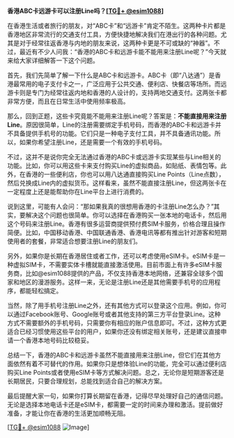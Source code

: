 **香港ABC卡远游卡可以注册Line吗？[[TG💪+ @esim1088](https://t.me/s/esim1088)]**

在香港生活或者旅行的朋友，对“ABC卡”和“远游卡”肯定不陌生。这两种卡片都是香港地区非常流行的交通支付工具，方便快捷地解决我们在港出行的各种问题。尤其是对于经常往返香港与内地的朋友来说，这两种卡更是不可或缺的“神器”。不过，最近有不少人问我：“香港的ABC卡和远游卡能不能用来注册Line呢？”今天就来给大家详细解答一下这个问题。

首先，我们先简单了解一下什么是ABC卡和远游卡。ABC卡（即“八达通”）是香港最常用的电子支付卡之一，广泛应用于公共交通、便利店、快餐店等场所。而远游卡则是专门为经常往返内地和香港的人设计的，支持两地交通支付。这两张卡都非常方便，而且在日常生活中使用频率极高。

那么，回到正题，这些卡究竟能不能用来注册Line呢？答案是：**不能直接用来注册Line**。原因很简单，Line的注册需要绑定手机号码，而香港的ABC卡和远游卡并不具备提供手机号的功能。它们只是一种电子支付工具，并不具备通讯功能。所以，如果你希望注册Line，还是需要一个有效的手机号码。

不过，这并不是说你完全无法通过香港的ABC卡或远游卡实现某些与Line相关的功能。比如，你可以用这些卡来支付购买Line的虚拟商品，如贴纸、表情包等。此外，在香港的一些便利店，你也可以用八达通直接购买Line Points（Line点数），然后兑换成Line内的虚拟货币。这样看来，虽然不能直接注册Line，但这两张卡在一定程度上还是能帮助你在Line平台上进行消费的。

说到这里，可能有人会问：“那如果我真的很想用香港的卡注册Line怎么办？”其实，要解决这个问题也很简单。你可以选择在香港购买一张本地的电话卡，然后用这个号码来注册Line。香港有很多运营商提供预付费SIM卡服务，价格合理且操作简便。比如，中国移动香港、中国联通香港、香港电讯等都有推出针对游客和短期使用者的套餐，非常适合想要注册Line的朋友们。

另外，如果你是长期在香港居住或者工作，还可以考虑使用eSIM卡。eSIM卡是一种虚拟SIM卡，不需要实体卡槽就能直接激活使用。目前市面上有许多eSIM卡服务商，比如@esim1088提供的产品，不仅支持香港本地网络，还兼容全球多个国家和地区的漫游服务。这样一来，无论是注册Line还是其他需要手机号的应用程序，都能轻松搞定。

当然，除了用手机号注册Line之外，还有其他方式可以登录这个应用。例如，你可以通过Facebook账号、Google账号或者其他支持的第三方平台登录Line。这种方式不需要额外的手机号码，只需要你有相应的账户信息即可。不过，这种方式更适合已经习惯使用这些平台的用户，如果你还没有绑定相关账号，还是建议直接申请一个香港本地号码比较稳妥。

总结一下，香港的ABC卡和远游卡虽然不能直接用来注册Line，但它们在其他方面依然有着不可替代的作用。如果你只是想体验Line的功能，完全可以通过便利店购买Line Points或者使用eSIM卡等方式解决问题。总之，无论你是短期游客还是长期居民，只要合理规划，总能找到适合自己的解决方案。

最后提醒大家一句，如果你打算长期留在香港，记得尽早处理好自己的通信问题。无论是选择本地电话卡还是eSIM卡，都需要一定的时间来办理和激活。提前做好准备，才能让你在香港的生活更加顺畅无阻。

[[TG💪+ @esim1088](https://t.me/s/esim1088) ![Image](https://i.postimg.cc/4NQfJmqS/Snipaste-2025-05-13-00-14-12.png)]